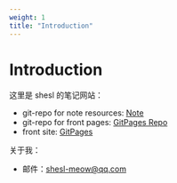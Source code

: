 ```yaml
---
weight: 1
title: "Introduction"
---
```


# Introduction

这里是 shesl 的笔记网站：

* git-repo for note resources: [Note](https://github.com/shesl-meow/Note)
* git-repo for front pages: [GitPages Repo](https://github.com/shesl-meow/shesl-meow.github.io)
* front site: [GitPages](https://shesl-meow.github.io)

关于我：

* 邮件：shesl-meow@qq.com

